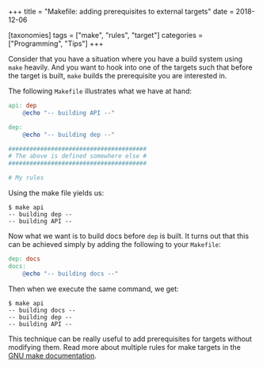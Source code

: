 +++
title = "Makefile: adding prerequisites to external targets"
date = 2018-12-06

[taxonomies]
tags = ["make", "rules", "target"]
categories = ["Programming", "Tips"]
+++

Consider that you have a situation where you have a build system using `make`
heavily.  And you want to hook into one of the targets such that before the
target is built, `make` builds the prerequisite you are interested in.

<!-- more -->

The following `Makefile` illustrates what we have at hand:
```makefile
api: dep
	@echo "-- building API --"

dep:
	@echo "-- building dep --"

#######################################
# The above is defined somewhere else #
#######################################

# My rules
```

Using the make file yields us:
```
$ make api
-- building dep --
-- building API --
```

Now what we want is to build docs before `dep` is built.
It turns out that this can be achieved simply by adding the following to your
`Makefile`:

```makefile
dep: docs
docs:
	@echo "-- building docs --"
```

Then when we execute the same command, we get:
```
$ make api
-- building docs --
-- building dep --
-- building API --
```

This technique can be really useful to add prerequisites for targets without
modifying them.  Read more about multiple rules for make targets in the
[GNU make documentation][multiple-rules].

[multiple-rules]: https://www.gnu.org/software/make/manual/html_node/Multiple-Rules.html
